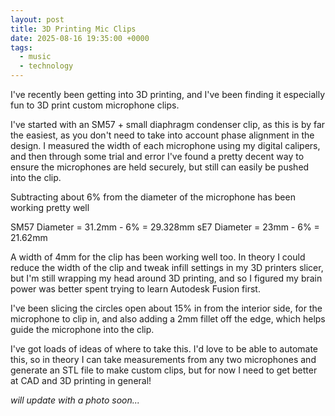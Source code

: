 ```yaml
---
layout: post
title: 3D Printing Mic Clips
date: 2025-08-16 19:35:00 +0000
tags: 
  - music
  - technology
---
```


I've recently been getting into 3D printing, and I've been finding it especially fun to 3D print custom microphone clips. 

I've started with an SM57 + small diaphragm condenser clip, as this is by far the easiest, as you don't need to take into account phase alignment in the design. I measured the width of each microphone using my digital calipers, and then through some trial and error I've found a pretty decent way to ensure the microphones are held securely, but still can easily be pushed into the clip.

Subtracting about 6% from the diameter of the microphone has been working pretty well

SM57 Diameter = 31.2mm - 6% = 29.328mm
sE7 Diameter = 23mm - 6% = 21.62mm

A width of 4mm for the clip has been working well too. In theory I could reduce the width of the clip and tweak infill settings in my 3D printers slicer, but I'm still wrapping my head around 3D printing, and so I figured my brain power was better spent trying to learn Autodesk Fusion first.

I've been slicing the circles open about 15% in from the interior side, for the microphone to clip in, and also adding a 2mm fillet off the edge, which helps guide the microphone into the clip.

I've got loads of ideas of where to take this. I'd love to be able to automate this, so in theory I can take measurements from any two microphones and generate an STL file to make custom clips, but for now I need to get better at CAD and 3D printing in general!

*will update with a photo soon...*